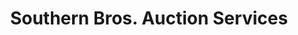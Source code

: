 ---
title: "Southern Bros. Auction Services"
url: /trinity/southern-bros-auction-services/
shop: charity
---